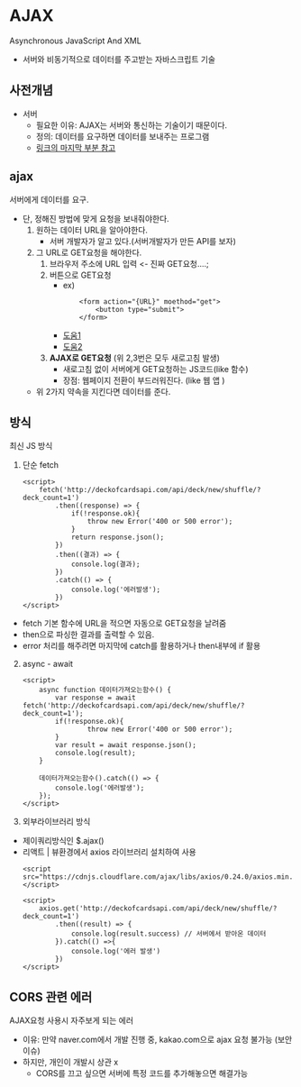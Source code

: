 # AJAX
Asynchronous JavaScript And XML
- 서버와 비동기적으로 데이터를 주고받는 자바스크립트 기술

## 사전개념
- 서버
    - 필요한 이유: AJAX는 서버와 통신하는 기술이기 때문이다.
    - 정의: 데이터를 요구하면 데이터를 보내주는 프로그램
    - [링크의 마지막 부분 참고](../CS/Basic.md)

## ajax
서버에게 데이터를 요구. 
- 단, 정해진 방법에 맞게 요청을 보내줘야한다.
    1. 원하는 데이터 URL을 알아야한다.
        - 서버 개발자가 알고 있다.(서버개발자가 만든 API를 보자)
    2. 그 URL로 GET요청을 해야한다.
        1. 브라우저 주소에 URL 입력 <- 진짜 GET요청....;
        2. 버튼으로 GET요청
            - ex) 
                ```
                    <form action="{URL}" moethod="get">
                        <button type="submit">
                    </form>
                ```
            - [도움1](http://tcpschool.com/html-tag-attrs/button-formmethod)
            - [도움2](https://m.blog.naver.com/PostView.naver?isHttpsRedirect=true&blogId=pjs990417&logNo=221358485714)
        3. **AJAX로 GET요청** (위 2,3번은 모두 새로고침 발생)
            - 새로고침 없이 서버에게 GET요청하는 JS코드(like 함수)
            - 장점: 웹페이지 전환이 부드러워진다. (like 웹 앱 )
    - 위 2가지 약속을 지킨다면 데이터를 준다.

## 방식
최신 JS 방식
1. 단순 fetch
    ```
    <script>
        fetch('http://deckofcardsapi.com/api/deck/new/shuffle/?deck_count=1')
            .then((response) => {
                if(!response.ok){
                    throw new Error('400 or 500 error');
                }
                return response.json();
            })
            .then((결과) => {
                console.log(결과);
            })
            .catch(() => {
                console.log('에러발생');
            })
    </script>
    ```
- fetch 기본 함수에 URL을 적으면 자동으로 GET요청을 날려줌
- then으로 파싱한 결과를 출력할 수 있음.
- error 처리를 해주려면 마지막에 catch를 활용하거나 then내부에 if 활용

2. async - await
    ```
    <script>
        async function 데이터가져오는함수() {
            var response = await fetch('http://deckofcardsapi.com/api/deck/new/shuffle/?deck_count=1');
            if(!response.ok){
                    throw new Error('400 or 500 error');
            }
            var result = await response.json();
            console.log(result);
        }

        데이터가져오는함수().catch(() => {
            console.log('에러발생');
        });
    </script>
    ```

3. 외부라이브러리 방식
- 제이쿼리방식인 $.ajax()
- 리액트 | 뷰환경에서 axios 라이브러리 설치하여 사용
    ```
    <script src="https://cdnjs.cloudflare.com/ajax/libs/axios/0.24.0/axios.min.js"></script>

    <script>
        axios.get('http://deckofcardsapi.com/api/deck/new/shuffle/?deck_count=1')
            .then((result) => {
                console.log(result.success) // 서버에서 받아온 데이터
            }).catch(() =>{
                console.log('에러 발생')
            })
    </script>
    ```

## CORS 관련 에러
AJAX요청 사용시 자주보게 되는 에러
- 이유: 만약 naver.com에서 개발 진행 중, kakao.com으로 ajax 요청 불가능 (보안이슈)
- 하지만, 개인이 개발시 상관 x
    - CORS를 끄고 싶으면 서버에 특정 코드를 추가해놓으면 해결가능
